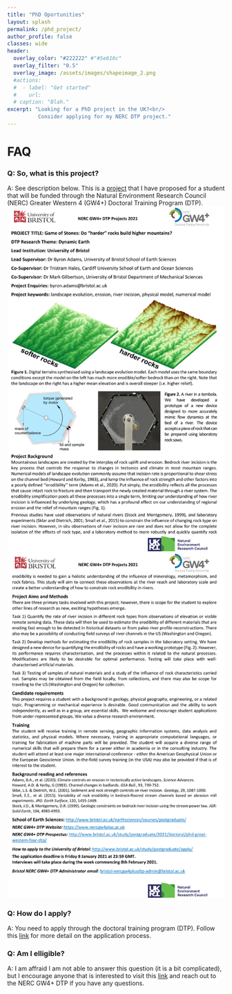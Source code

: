 ```yaml
---
title: "PhD Oportunities"
layout: splash
permalink: /phd_project/
author_profile: false
classes: wide
header:
  overlay_color: "#222222" #"#5e616c"
  overlay_filter: "0.5"
  overlay_image: /assets/images/shapeimage_2.png
  #actions:
  #  - label: "Get started"
  #    url: 
  # caption: "Blah."
excerpt: "Looking for a PhD project in the UK?<br/>
          Consider applying for my NERC DTP project."
---
```


# FAQ

### Q: So, what is this project?

A: See description below. This is a [project](http://www.bris.ac.uk/earthsciences/courses/postgraduate/phd-research.html) that I have proposed for a student that will be funded through the Natural Environment Research Council (NERC) Greater Western 4 (GW4+) Doctoral Training Program (DTP).
![phd1](/assets/images/phd_1.png)
![phd2](/assets/images/phd_2.png)

### Q: How do I apply?

A: You need to apply through the doctoral training program (DTP). Follow this [link](http://www.bristol.ac.uk/study/postgraduate/apply/) for more detail on the application process.

### Q: Am I elligible?

A: I am affraid I am not able to answer this question (it is a bit complicated), but I encourage anyone that is interested to visit this [link](https://www.nercgw4plus.ac.uk/apply) and reach out to the NERC GW4+ DTP if you have any questions.

